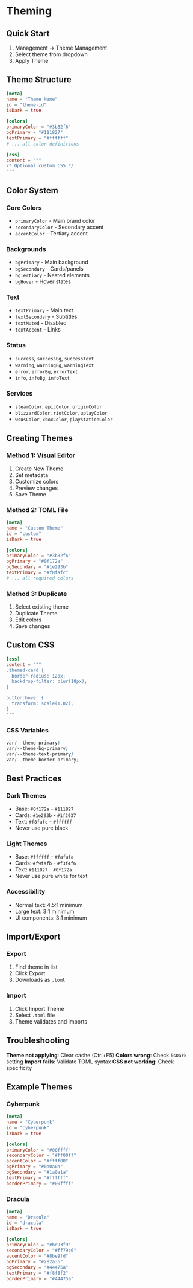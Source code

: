 # Theming

## Quick Start

1. Management → Theme Management
2. Select theme from dropdown
3. Apply Theme

## Theme Structure

```toml
[meta]
name = "Theme Name"
id = "theme-id"
isDark = true

[colors]
primaryColor = "#3b82f6"
bgPrimary = "#111827"
textPrimary = "#ffffff"
# ... all color definitions

[css]
content = """
/* Optional custom CSS */
"""
```

## Color System

### Core Colors
- `primaryColor` - Main brand color
- `secondaryColor` - Secondary accent
- `accentColor` - Tertiary accent

### Backgrounds
- `bgPrimary` - Main background
- `bgSecondary` - Cards/panels
- `bgTertiary` - Nested elements
- `bgHover` - Hover states

### Text
- `textPrimary` - Main text
- `textSecondary` - Subtitles
- `textMuted` - Disabled
- `textAccent` - Links

### Status
- `success`, `successBg`, `successText`
- `warning`, `warningBg`, `warningText`
- `error`, `errorBg`, `errorText`
- `info`, `infoBg`, `infoText`

### Services
- `steamColor`, `epicColor`, `originColor`
- `blizzardColor`, `riotColor`, `uplayColor`
- `wsusColor`, `xboxColor`, `playstationColor`

## Creating Themes

### Method 1: Visual Editor
1. Create New Theme
2. Set metadata
3. Customize colors
4. Preview changes
5. Save Theme

### Method 2: TOML File
```toml
[meta]
name = "Custom Theme"
id = "custom"
isDark = true

[colors]
primaryColor = "#3b82f6"
bgPrimary = "#0f172a"
bgSecondary = "#1e293b"
textPrimary = "#f8fafc"
# ... all required colors
```

### Method 3: Duplicate
1. Select existing theme
2. Duplicate Theme
3. Edit colors
4. Save changes

## Custom CSS

```toml
[css]
content = """
.themed-card {
  border-radius: 12px;
  backdrop-filter: blur(10px);
}

button:hover {
  transform: scale(1.02);
}
"""
```

### CSS Variables
```css
var(--theme-primary)
var(--theme-bg-primary)
var(--theme-text-primary)
var(--theme-border-primary)
```

## Best Practices

### Dark Themes
- Base: `#0f172a` - `#111827`
- Cards: `#1e293b` - `#1f2937`
- Text: `#f8fafc` - `#ffffff`
- Never use pure black

### Light Themes
- Base: `#ffffff` - `#fafafa`
- Cards: `#f9fafb` - `#f3f4f6`
- Text: `#111827` - `#0f172a`
- Never use pure white for text

### Accessibility
- Normal text: 4.5:1 minimum
- Large text: 3:1 minimum
- UI components: 3:1 minimum

## Import/Export

### Export
1. Find theme in list
2. Click Export
3. Downloads as `.toml`

### Import
1. Click Import Theme
2. Select `.toml` file
3. Theme validates and imports

## Troubleshooting

**Theme not applying**: Clear cache (Ctrl+F5)
**Colors wrong**: Check `isDark` setting
**Import fails**: Validate TOML syntax
**CSS not working**: Check specificity

## Example Themes

### Cyberpunk
```toml
[meta]
name = "Cyberpunk"
id = "cyberpunk"
isDark = true

[colors]
primaryColor = "#00ffff"
secondaryColor = "#ff00ff"
accentColor = "#ffff00"
bgPrimary = "#0a0a0a"
bgSecondary = "#1a0a1a"
textPrimary = "#ffffff"
borderPrimary = "#00ffff"
```

### Dracula
```toml
[meta]
name = "Dracula"
id = "dracula"
isDark = true

[colors]
primaryColor = "#bd93f9"
secondaryColor = "#ff79c6"
accentColor = "#8be9fd"
bgPrimary = "#282a36"
bgSecondary = "#44475a"
textPrimary = "#f8f8f2"
borderPrimary = "#44475a"
```
